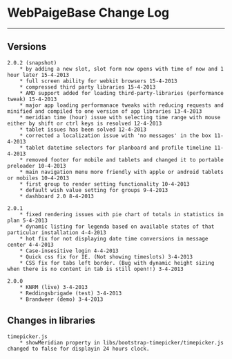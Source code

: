 # WebPaigeBase Change Log
---

## Versions

	2.0.2 (snapshot)
		* by adding a new slot, slot form now opens with time of now and 1 hour later 15-4-2013
		* full screen ability for webkit browsers 15-4-2013
		* compressed third party libraries 15-4-2013
		* AMD support added for loading third-party-libraries (performance tweak) 15-4-2013
		* major app loading performanace tweaks with reducing requests and minified and compiled to one version of app libraries 13-4-2013
		* meridian time (hour) issue with selecting time range with mouse either by shift or ctrl keys is resolved 12-4-2013
		* tablet issues has been solved 12-4-2013
		* corrected a localization issue with 'no messages' in the box 11-4-2013
		* tablet datetime selectors for planboard and profile timeline 11-4-2013
		* removed footer for mobile and tablets and changed it to portable preloader 10-4-2013
		* main navigation menu more friendly with apple or android tablets or mobiles 10-4-2013
		* first group to render setting functionality 10-4-2013
		* default wish value setting for groups 9-4-2013
		* dashboard 2.0 8-4-2013

	2.0.1
		* fixed rendering issues with pie chart of totals in statistics in plan 5-4-2013
		* dynamic listing for legenda based on available states of that particular installation 4-4-2013
		* hot fix for not displaying date time conversions in message center 4-4-2013
		* Case-insesitive login 4-4-2013
		* Quick css fix for IE. (Not showing timeslots) 3-4-2013
		* CSS fix for tabs left border. (Bug with dynamic height sizing when there is no content in tab is still open!!) 3-4-2013
	
	2.0.0
		* KNRM (live) 3-4-2013
		* Reddingsbrigade (test) 3-4-2013
		* Brandweer (demo) 3-4-2013


## Changes in libraries
	timepicker.js
		* showMeridian property in libs/bootstrap-timepicker/timepicker.js changed to false for displayin 24 hours clock.